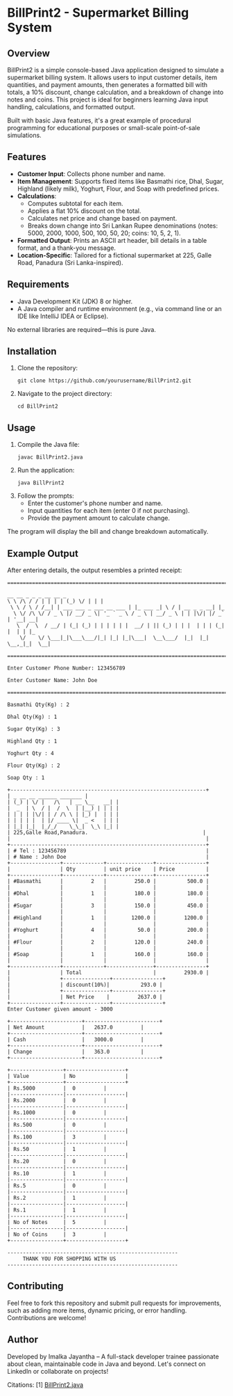 # BillPrint2 - Supermarket Billing System

## Overview
BillPrint2 is a simple console-based Java application designed to simulate a supermarket billing system. It allows users to input customer details, item quantities, and payment amounts, then generates a formatted bill with totals, a 10% discount, change calculation, and a breakdown of change into notes and coins. This project is ideal for beginners learning Java input handling, calculations, and formatted output.

Built with basic Java features, it's a great example of procedural programming for educational purposes or small-scale point-of-sale simulations.

## Features
- **Customer Input**: Collects phone number and name.
- **Item Management**: Supports fixed items like Basmathi rice, Dhal, Sugar, Highland (likely milk), Yoghurt, Flour, and Soap with predefined prices.
- **Calculations**:
  - Computes subtotal for each item.
  - Applies a flat 10% discount on the total.
  - Calculates net price and change based on payment.
  - Breaks down change into Sri Lankan Rupee denominations (notes: 5000, 2000, 1000, 500, 100, 50, 20; coins: 10, 5, 2, 1).
- **Formatted Output**: Prints an ASCII art header, bill details in a table format, and a thank-you message.
- **Location-Specific**: Tailored for a fictional supermarket at 225, Galle Road, Panadura (Sri Lanka-inspired).

## Requirements
- Java Development Kit (JDK) 8 or higher.
- A Java compiler and runtime environment (e.g., via command line or an IDE like IntelliJ IDEA or Eclipse).

No external libraries are required—this is pure Java.

## Installation
1. Clone the repository:
   ```
   git clone https://github.com/yourusername/BillPrint2.git
   ```
2. Navigate to the project directory:
   ```
   cd BillPrint2
   ```

## Usage
1. Compile the Java file:
   ```
   javac BillPrint2.java
   ```
2. Run the application:
   ```
   java BillPrint2
   ```
3. Follow the prompts:
   - Enter the customer's phone number and name.
   - Input quantities for each item (enter 0 if not purchasing).
   - Provide the payment amount to calculate change.

The program will display the bill and change breakdown automatically.

## Example Output
After entering details, the output resembles a printed receipt:

```
=====================================================================================

__ __ _ _ _ __ __ _ 
\ \ /\ / / | | | | (_) \/ | | | 
 \ \ / \ / /__| | ___ ___ _ ___ __ ___ | |_ ___ _| \ / | __ _ _ __| |_ 
  \ \/ /\ \/ / _ \ |/ __/ _ \| '_ ` _ \ / _ \ | __/ _ \ | | |\/| |/ _` | '__| __| 
   \  /  \  / __/ | (_| (_) | | | | | |  __/ | || (_) | | |  | | | (_| |  | | |_ 
    \/    \/ \___|_|\___\___/|_| |_| |_|\___|  \__\___/  |_|  |_| \__,_|_|  \__| 

=====================================================================================

Enter Customer Phone Number: 123456789

Enter Customer Name: John Doe

=====================================================================================

Basmathi Qty(Kg) : 2

Dhal Qty(Kg) : 1

Sugar Qty(Kg) : 3

Highland Qty : 1

Yoghurt Qty : 4

Flour Qty(Kg) : 2

Soap Qty : 1

+---------------------------------------------------------------+
| _ __ __ ______ _______ |
| (_) | \/ |   /\   | __ \__   __| |
|  _  | \  / |  /  \  | |__) | | | |
| | | | |\/| | / /\ \ | |_) |  | | |
| | | | |  | |/ ____ \|  _ <   | | |
| |_| |_|  |_/_/    \_\_|  \_\ |_| |
| 225,Galle Road,Panadura.                                     |
|                                                               |
+---------------------------------------------------------------+
| # Tel : 123456789                                             |
| # Name : John Doe                                             |
+----------------+-------------+---------------+----------------+
|                | Qty         | unit price    | Price          |
+----------------+-------------+---------------+----------------+
| #Basmathi      |         2   |         250.0 |          500.0 |
|                |             |               |                |
| #Dhal          |         1   |         180.0 |          180.0 |
|                |             |               |                |
| #Sugar         |         3   |         150.0 |          450.0 |
|                |             |               |                |
| #Highland      |         1   |        1200.0 |         1200.0 |
|                |             |               |                |
| #Yoghurt       |         4   |          50.0 |          200.0 |
|                |             |               |                |
| #Flour         |         2   |         120.0 |          240.0 |
|                |             |               |                |
| #Soap          |         1   |         160.0 |          160.0 |
|                |             |               |                |
+----------------+-------------+---------------+----------------+
|                | Total                       |         2930.0 |
|                +---------------+----------------+
|                | discount(10%)|          293.0 |
|                +---------------+----------------+
|                | Net Price    |         2637.0 |
+----------------+---------------+----------------+
Enter Customer given amount - 3000

+-----------------------+------------------------+
| Net Amount            | 	2637.0         |
+-----------------------+------------------------+
| Cash                  | 	3000.0         |
+-----------------------+------------------------+
| Change                | 	363.0          |
+-----------------------+------------------------+

+-----------------+-------------------+
| Value           | No                |
+-----------------+-------------------+
| Rs.5000         |	 0         |
|-----------------|-------------------|
| Rs.2000         |	 0         |
|-----------------|-------------------|
| Rs.1000         |	 0         |
|-----------------|-------------------|
| Rs.500          |	 0         |
|-----------------|-------------------|
| Rs.100          |	 3         |
|-----------------|-------------------|
| Rs.50           |	 1         |
|-----------------|-------------------|
| Rs.20           |	 0         |
|-----------------|-------------------|
| Rs.10           |	 1         |
|-----------------|-------------------|
| Rs.5            |	 0         |
|-----------------|-------------------|
| Rs.2            |	 1         |
|-----------------|-------------------|
| Rs.1            |	 1         |
|-----------------|-------------------|
| No of Notes     |	 5         |
|-----------------|-------------------|
| No of Coins     |	 3         |
+-----------------+-------------------+

-------------------------------------------------------
	 THANK YOU FOR SHOPPING WITH US
-------------------------------------------------------
```

## Contributing
Feel free to fork this repository and submit pull requests for improvements, such as adding more items, dynamic pricing, or error handling. Contributions are welcome!

## Author
Developed by Imalka Jayantha – A full-stack developer trainee passionate about clean, maintainable code in Java and beyond. Let's connect on LinkedIn or collaborate on projects!

Citations:
[1] [BillPrint2.java](https://ppl-ai-file-upload.s3.amazonaws.com/web/direct-files/attachments/81709208/0fcb5dca-bf8b-4a91-a55e-7c3e589bbe59/BillPrint2.java)
